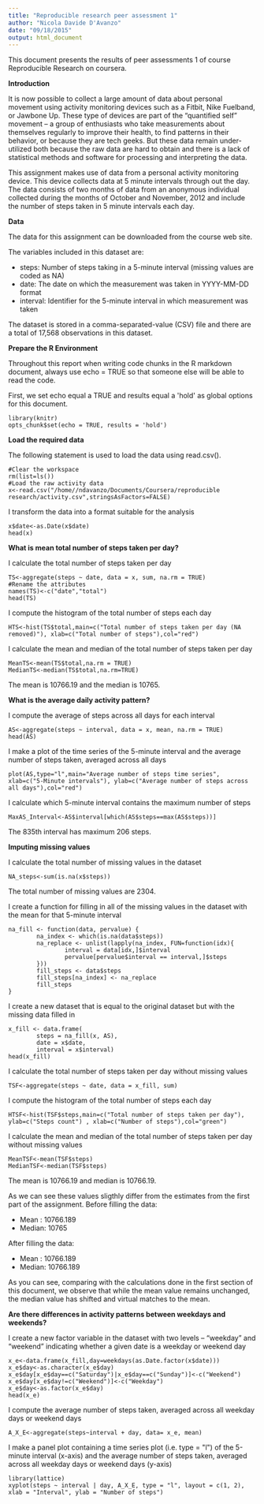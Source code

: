 ```yaml
---
title: "Reproducible research peer assessment 1"
author: "Nicola Davide D'Avanzo"
date: "09/18/2015"
output: html_document
---
```


This document presents the results of peer assessments 1 of course Reproducible Research on coursera.

**Introduction**

It is now possible to collect a large amount of data about personal movement using activity monitoring devices such as a Fitbit, Nike Fuelband, or Jawbone Up. These type of devices are part of the “quantified self” movement – a group of enthusiasts who take measurements about themselves regularly to improve their health, to find patterns in their behavior, or because they are tech geeks. But these data remain under-utilized both because the raw data are hard to obtain and there is a lack of statistical methods and software for processing and interpreting the data.

This assignment makes use of data from a personal activity monitoring device. This device collects data at 5 minute intervals through out the day. The data consists of two months of data from an anonymous individual collected during the months of October and November, 2012 and include the number of steps taken in 5 minute intervals each day.

**Data**

The data for this assignment can be downloaded from the course web site.

The variables included in this dataset are:

- steps: Number of steps taking in a 5-minute interval (missing values are coded as NA)
- date: The date on which the measurement was taken in YYYY-MM-DD format
- interval: Identifier for the 5-minute interval in which measurement was taken

The dataset is stored in a comma-separated-value (CSV) file and there are a total of 17,568 observations in this dataset.

**Prepare the R Environment**

Throughout this report when writing code chunks in the R markdown document, always use echo = TRUE so that someone else will be able to read the code.

First, we set echo equal a TRUE and results equal a 'hold' as global options for this document. 

```{r, echo=TRUE}
library(knitr)
opts_chunk$set(echo = TRUE, results = 'hold')
```

**Load the required data**

The following statement is used to load the data using read.csv().

```{r, echo=TRUE}
#Clear the workspace
rm(list=ls())
#Load the raw activity data
x<-read.csv("/home//ndavanzo/Documents/Coursera/reproducible research/activity.csv",stringsAsFactors=FALSE)
```

I transform the data into a format suitable for the analysis

```{r, echo=TRUE}
x$date<-as.Date(x$date)
head(x)
```

**What is mean total number of steps taken per day?**

I calculate the total number of steps taken per day

```{r, echo=TRUE}
TS<-aggregate(steps ~ date, data = x, sum, na.rm = TRUE)
#Rename the attributes
names(TS)<-c("date","total")
head(TS)
```

I compute the histogram of the total number of steps each day

```{r, echo=TRUE}
HTS<-hist(TS$total,main=c("Total number of steps taken per day (NA removed)"), xlab=c("Total number of steps"),col="red")
```

I calculate the mean and median of the total number of steps taken per day

```{r, echo=TRUE}
MeanTS<-mean(TS$total,na.rm = TRUE)
MedianTS<-median(TS$total,na.rm=TRUE)
```

The mean is 10766.19 and the median is 10765.

**What is the average daily activity pattern?**

I compute the average of steps across all days for each interval

```{r, echo=TRUE}
AS<-aggregate(steps ~ interval, data = x, mean, na.rm = TRUE)
head(AS)
```

I make a plot of the time series of the 5-minute interval and the average number of steps taken, averaged across all days

```{r, echo=TRUE}
plot(AS,type="l",main="Average number of steps time series", xlab=c("5-Minute intervals"), ylab=c("Average number of steps across all days"),col="red")
```

I calculate which 5-minute interval contains the maximum number of steps

```{r, echo=TRUE}
MaxAS_Interval<-AS$interval[which(AS$steps==max(AS$steps))]
```

The 835th interval has maximum 206 steps.

**Imputing missing values**

I calculate the total number of missing values in the dataset

```{r, echo=TRUE}
NA_steps<-sum(is.na(x$steps))
```

The total number of missing values are 2304.

I create a function for filling in all of the missing values in the dataset with the mean for that 5-minute interval

```{r, echo=TRUE}
na_fill <- function(data, pervalue) {
        na_index <- which(is.na(data$steps))
        na_replace <- unlist(lapply(na_index, FUN=function(idx){
                interval = data[idx,]$interval
                pervalue[pervalue$interval == interval,]$steps
        }))
        fill_steps <- data$steps
        fill_steps[na_index] <- na_replace
        fill_steps
}
```

I create a new dataset that is equal to the original dataset but with the missing data filled in

```{r, echo=TRUE}
x_fill <- data.frame(  
        steps = na_fill(x, AS),  
        date = x$date,  
        interval = x$interval)
head(x_fill)
```

I calculate the total number of steps taken per day without missing values

```{r, echo=TRUE}
TSF<-aggregate(steps ~ date, data = x_fill, sum)
```

I compute the histogram of the total number of steps each day

```{r, echo=TRUE}
HTSF<-hist(TSF$steps,main=c("Total number of steps taken per day"), ylab=c("Steps count") , xlab=c("Number of steps"),col="green")
```

I calculate the mean and median of the total number of steps taken per day without missing values

```{r, echo=TRUE}
MeanTSF<-mean(TSF$steps)
MedianTSF<-median(TSF$steps)
```

The mean is 10766.19 and median is 10766.19.

As we can see these values sligthly differ from the estimates from the first part of the assignment.
Before filling the data:

- Mean : 10766.189
- Median: 10765

After filling the data:

- Mean : 10766.189
- Median: 10766.189

As you can see, comparing with the calculations done in the first section of this document, we observe that while the mean value remains unchanged, the median value has shifted and virtual matches to the mean.

**Are there differences in activity patterns between weekdays and weekends?**

I create a new factor variable in the dataset with two levels – “weekday” and “weekend” indicating whether a given date is a weekday or weekend day

```{r, echo=TRUE}
x_e<-data.frame(x_fill,day=weekdays(as.Date.factor(x$date)))
x_e$day<-as.character(x_e$day)
x_e$day[x_e$day==c("Saturday")|x_e$day==c("Sunday")]<-c("Weekend")
x_e$day[x_e$day!=c("Weekend")]<-c("Weekday")
x_e$day<-as.factor(x_e$day)
head(x_e)
```

I compute the average number of steps taken, averaged across all weekday days or weekend days

```{r, echo=TRUE}
A_X_E<-aggregate(steps~interval + day, data= x_e, mean)
```

I make a panel plot containing a time series plot (i.e. type = "l") of the 5-minute interval (x-axis) and the average number of steps taken, averaged across all weekday days or weekend days (y-axis)

```{r, echo=TRUE}
library(lattice)
xyplot(steps ~ interval | day, A_X_E, type = "l", layout = c(1, 2), xlab = "Interval", ylab = "Number of steps")
```